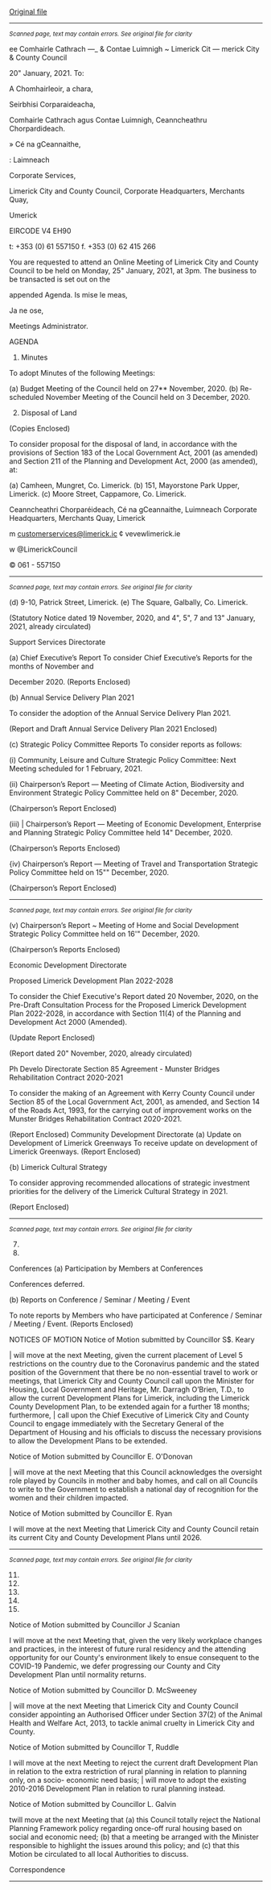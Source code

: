 [Original file](https://www.limerick.ie/sites/default/files/media/documents/2021-01/00-agenda-january-council-meeting-25.01.2021.pdf)

---
*<small>Scanned page, text may contain errors. See original file for clarity</small>*  

ee Comhairle Cathrach
—_ & Contae Luimnigh
~ Limerick Cit
— merick City
& County Council

20" January, 2021.
To:

A Chomhairleoir, a chara,

Seirbhisi Corparaideacha,

Comhairle Cathrach agus Contae Luimnigh,
Ceanncheathru Chorpardideach.

» Cé na gCeannaithe,

: Laimneach

Corporate Services,

Limerick City and County Council,
Corporate Headquarters,
Merchants Quay,

Umerick

EIRCODE V4 EH90

t: +353 (0) 61 557150
f. +353 (0) 62 415 266

You are requested to attend an Online Meeting of Limerick City and County Council to be held
on Monday, 25" January, 2021, at 3pm. The business to be transacted is set out on the

appended Agenda.
Is mise le meas,

Ja ne ose,

Meetings Administrator.

AGENDA

1. Minutes

To adopt Minutes of the following Meetings:

(a) Budget Meeting of the Council held on 27** November, 2020.
(b) Re-scheduled November Meeting of the Council held on 3 December, 2020.

2. Disposal of Land

(Copies Enclosed)

To consider proposal for the disposal of land, in accordance with the provisions of
Section 183 of the Local Government Act, 2001 (as amended) and Section 211 of the
Planning and Development Act, 2000 (as amended), at:

(a) Camheen, Mungret, Co. Limerick.
(b) 151, Mayorstone Park Upper, Limerick.
(c) Moore Street, Cappamore, Co. Limerick.

Ceanncheathri Chorparéideach, Cé na gCeannaithe, Luimneach
Corporate Headquarters, Merchants Quay, Limerick

m customerservices@limerick.ic
¢ vevewlimerick.ie

w @LimerickCouncil

© 061 - 557150


---
*<small>Scanned page, text may contain errors. See original file for clarity</small>*  

(d) 9-10, Patrick Street, Limerick.
(e) The Square, Galbally, Co. Limerick.

(Statutory Notice dated 19 November, 2020, and 4", 5", 7 and 13"
January, 2021, already circulated)

Support Services Directorate

(a) Chief Executive’s Report
To consider Chief Executive’s Reports for the months of November and

December 2020.
(Reports Enclosed)

(b) Annual Service Delivery Plan 2021

To consider the adoption of the Annual Service Delivery Plan 2021.

(Report and Draft Annual Service Delivery Plan 2021 Enclosed)

(c) Strategic Policy Committee Reports
To consider reports as follows:

(i) Community, Leisure and Culture Strategic Policy Committee: Next
Meeting scheduled for 1 February, 2021.

(ii) Chairperson’s Report — Meeting of Climate Action, Biodiversity and
Environment Strategic Policy Committee held on 8" December, 2020.

(Chairperson’s Report Enclosed)

(iii) | Chairperson’s Report — Meeting of Economic Development, Enterprise
and Planning Strategic Policy Committee held 14" December, 2020.

(Chairperson’s Reports Enclosed)

{iv)  Chairperson’s Report — Meeting of Travel and Transportation Strategic
Policy Committee held on 15"" December, 2020.

(Chairperson’s Report Enclosed)


---
*<small>Scanned page, text may contain errors. See original file for clarity</small>*  

(v) Chairperson’s Report ~ Meeting of Home and Social Development
Strategic Policy Committee held on 16'" December, 2020.

(Chairperson’s Reports Enclosed)

Economic Development Directorate

Proposed Limerick Development Plan 2022-2028

To consider the Chief Executive's Report dated 20 November, 2020, on the Pre-Draft
Consultation Process for the Proposed Limerick Development Plan 2022-2028, in
accordance with Section 11(4) of the Planning and Development Act 2000 (Amended).

(Update Report Enclosed)

(Report dated 20" November, 2020, already circulated)

Ph Develo Directorate
Section 85 Agreement - Munster Bridges Rehabilitation Contract 2020-2021

To consider the making of an Agreement with Kerry County Council under Section 85
of the Local Government Act, 2001, as amended, and Section 14 of the Roads Act,
1993, for the carrying out of improvement works on the Munster Bridges
Rehabilitation Contract 2020-2021.

(Report Enclosed)
Community Development Directorate
(a) Update on Development of Limerick Greenways
To receive update on development of Limerick Greenways.
(Report Enclosed)

{b) Limerick Cultural Strategy

To consider approving recommended allocations of strategic investment
priorities for the delivery of the Limerick Cultural Strategy in 2021.

(Report Enclosed)


---
*<small>Scanned page, text may contain errors. See original file for clarity</small>*  

7.

10.

Conferences
(a) Participation by Members at Conferences

Conferences deferred.

(b) Reports on Conference / Seminar / Meeting / Event

To note reports by Members who have participated at Conference / Seminar /
Meeting / Event.
(Reports Enclosed)

NOTICES OF MOTION
Notice of Motion submitted by Councillor S$. Keary

| will move at the next Meeting, given the current placement of Level 5 restrictions on
the country due to the Coronavirus pandemic and the stated position of the
Government that there be no non-essential travel to work or meetings, that Limerick
City and County Council call upon the Minister for Housing, Local Government and
Heritage, Mr. Darragh O’Brien, T.D., to allow the current Development Plans for
Limerick, including the Limerick County Development Plan, to be extended again for a
further 18 months; furthermore, | call upon the Chief Executive of Limerick City and
County Council to engage immediately with the Secretary General of the Department
of Housing and his officials to discuss the necessary provisions to allow the
Development Plans to be extended.

Notice of Motion submitted by Councillor E. O'Donovan

| will move at the next Meeting that this Council acknowledges the oversight role
played by Councils in mother and baby homes, and call on all Councils to write to the
Government to establish a national day of recognition for the women and their
children impacted.

Notice of Motion submitted by Councillor E. Ryan

I will move at the next Meeting that Limerick City and County Council retain its current
City and County Development Plans until 2026.


---
*<small>Scanned page, text may contain errors. See original file for clarity</small>*  

11.

12.

13.

14.

15.

Notice of Motion submitted by Councillor J Scanian

I will move at the next Meeting that, given the very likely workplace changes and
practices, in the interest of future rural residency and the attending opportunity for
our County's environment likely to ensue consequent to the COVID-19 Pandemic, we
defer progressing our County and City Development Plan until normality returns.

Notice of Motion submitted by Councillor D. McSweeney

| will move at the next Meeting that Limerick City and County Council consider
appointing an Authorised Officer under Section 37(2) of the Animal Health and
Welfare Act, 2013, to tackle animal cruelty in Limerick City and County.

Notice of Motion submitted by Councillor T, Ruddle

I will move at the next Meeting to reject the current draft Development Plan in relation
to the extra restriction of rural planning in relation to planning only, on a socio-
economic need basis; | will move to adopt the existing 2010-2016 Development Plan
in relation to rural planning instead.

Notice of Motion submitted by Councillor L. Galvin

twill move at the next Meeting that (a) this Council totally reject the National Planning
Framework policy regarding once-off rural housing based on social and economic
need; (b) that a meeting be arranged with the Minister responsible to highlight the
issues around this policy; and (c) that this Motion be circulated to all local Authorities
to discuss.

Correspondence


---
